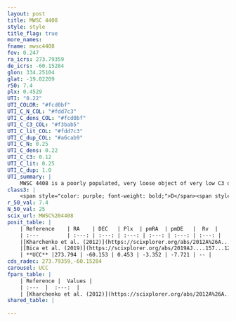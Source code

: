 ```yaml
---
layout: post
title: MWSC 4408
style: style
title_flag: true
more_names: 
fname: mwsc4408
fov: 0.247
ra_icrs: 273.79359
de_icrs: -60.15284
glon: 334.25104
glat: -19.02209
r50: 7.4
plx: 0.4529
UTI: "0.22"
UTI_COLOR: "#fcd0bf"
UTI_C_N_COL: "#fdd7c3"
UTI_C_dens_COL: "#fcd0bf"
UTI_C_C3_COL: "#f3bab5"
UTI_C_lit_COL: "#fdd7c3"
UTI_C_dup_COL: "#a6cab9"
UTI_C_N: 0.25
UTI_C_dens: 0.22
UTI_C_C3: 0.12
UTI_C_lit: 0.25
UTI_C_dup: 1.0
UTI_summary: |
    MWSC 4408 is a poorly populated, very loose object of very low C3 quality. It is poorly studied in the literature, with no articles listed in the last 6 years.
class3: |
    <span style="color: purple; font-weight: bold;">D</span><span style="color: red; font-weight: bold;">C</span>
r_50_val: 7.4
N_50_val: 25
scix_url: MWSC%204408
posit_table: |
    | Reference    | RA    | DEC   | Plx  | pmRA  | pmDE   |  Rv  |
    | :---         | :---: | :---: | :---: | :---: | :---: | :---: |
    |[Kharchenko et al. (2012)](https://scixplorer.org/abs/2012A%26A...543A.156K) | 273.877 | -60.215 | -- | -1.6 | -7.99 | -- |
    |[Bica et al. (2019)](https://scixplorer.org/abs/2019AJ....157...12B) | 273.88 | -60.212 | -- | -- | -- | -- |
    | **UCC** |273.794 | -60.153 | 0.453 | -3.352 | -7.721 | -- | 
cds_radec: 273.79359,-60.15284
carousel: UCC
fpars_table: |
    | Reference |  Values |
    | :---  |  :---:  |
    | [Kharchenko et al. (2012)](https://scixplorer.org/abs/2012A%26A...543A.156K) | `e_bv=0.687, distance=2167, log_age=8.495` |
shared_table: |
    
---
```

